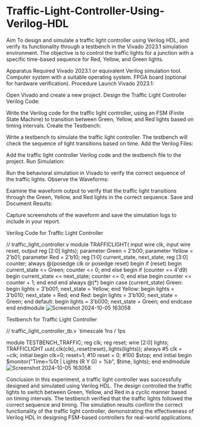 # Traffic-Light-Controller-Using-Verilog-HDL
Aim
To design and simulate a traffic light controller using Verilog HDL, and verify its functionality through a testbench in the Vivado 2023.1 simulation environment. The objective is to control the traffic lights for a junction with a specific time-based sequence for Red, Yellow, and Green lights.

Apparatus Required
Vivado 2023.1 or equivalent Verilog simulation tool.
Computer system with a suitable operating system.
FPGA board (optional for hardware verification).
Procedure
Launch Vivado 2023.1:

Open Vivado and create a new project.
Design the Traffic Light Controller Verilog Code:

Write the Verilog code for the traffic light controller, using an FSM (Finite State Machine) to transition between Green, Yellow, and Red lights based on timing intervals.
Create the Testbench:

Write a testbench to simulate the traffic light controller. The testbench will check the sequence of light transitions based on time.
Add the Verilog Files:

Add the traffic light controller Verilog code and the testbench file to the project.
Run Simulation:

Run the behavioral simulation in Vivado to verify the correct sequence of the traffic lights.
Observe the Waveforms:

Examine the waveform output to verify that the traffic light transitions through the Green, Yellow, and Red lights in the correct sequence.
Save and Document Results:

Capture screenshots of the waveform and save the simulation logs to include in your report.

Verilog Code for Traffic Light Controller

// traffic_light_controller.v
module TRAFFICLIGHT(
input wire clk,
input wire reset,
output reg [2:0] lights);
parameter Green  = 2'b00;
parameter Yellow = 2'b01;
parameter Red    = 2'b10;
reg [1:0] current_state, next_state;
reg [3:0] counter;
always @(posedge clk or posedge reset)
begin
if (reset) 
begin
current_state <= Green;
counter <= 0;
end 
else
begin
if (counter == 4'd9)
begin
current_state <= next_state;
counter <= 0;
end 
else 
begin
counter <= counter + 1;
end
end
end
always @(*) 
begin
case (current_state)
Green: begin
lights = 3'b001;
next_state = Yellow;
end
Yellow: begin
lights = 3'b010;
next_state = Red;
end
Red: begin
lights = 3'b100;
next_state = Green;
end
default: begin
lights = 3'b000;
next_state = Green;
end
endcase
end
endmodule
![Screenshot 2024-10-05 163058](https://github.com/user-attachments/assets/10336cc9-db6e-4442-aa46-fba7f11b7708)


Testbench for Traffic Light Controller

// traffic_light_controller_tb.v
`timescale 1ns / 1ps

module TESTBENCH_TRAFFIC;
reg clk;
reg reset;
wire [2:0] lights;
TRAFFICLIGHT uut(.clk(clk),.reset(reset),.lights(lights));
always #5 clk = ~clk;
initial
begin
clk=0;
reset=1;
#10 reset = 0;
#100 $stop;
end
initial
begin
$monitor("Time=%0t | Lights (R Y G) = %b", $time, lights);
end
endmodule
![Screenshot 2024-10-05 163058](https://github.com/user-attachments/assets/675b786d-1392-4d04-bfb2-b755f2883718)


Conclusion
In this experiment, a traffic light controller was successfully designed and simulated using Verilog HDL. The design controlled the traffic lights to switch between Green, Yellow, and Red in a cyclic manner based on timing intervals. The testbench verified that the traffic lights followed the correct sequence and timing. The simulation results confirm the correct functionality of the traffic light controller, demonstrating the effectiveness of Verilog HDL in designing FSM-based controllers for real-world applications.
